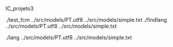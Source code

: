 IC_projeto3

./test_fcm ../src/models/PT.utf8 ../src/models/simple.txt
./findlang ../src/models/PT.utf8 ../src/models/simple.txt

./lang ../src/models/PT.utf8 ../src/models/simple.txt
